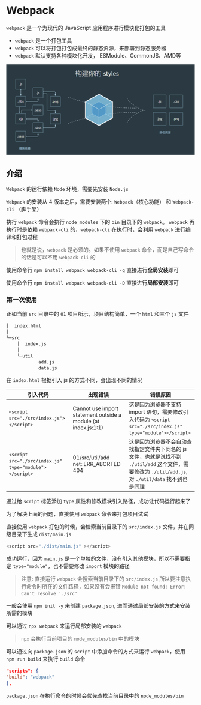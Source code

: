 # Webpack

`webpack` 是一个为现代的 JavaScript 应用程序进行模块化打包的工具

- `webpack` 是一个打包工具
- `webpack` 可以将打包打包成最终的静态资源，来部署到静态服务器
- `webpack` 默认支持各种模块化开发， ESModule、CommonJS、AMD等

![](Image/001.png)

## 介绍

`Webpack` 的运行依赖 `Node` 环境，需要先安装 `Node.js` 

`Webpack` 的安装从 4 版本之后，需要安装两个: `Webpack`（核心功能） 和 `Webpack-cli` （脚手架）

执行 `webpack` 命令会执行 `node_modules` 下的 `bin` 目录下的 `webpack`。 `webpack` 再执行时是依赖 `webpack-cli` 的，`webpack-cli` 在执行时，会利用 `webpack` 进行编译和打包过程

> 也就是说，`webpack` 是必须的。如果不使用 `webpack` 命令，而是自己写命令的话是可以不用 `webpack-cli` 的

使用命令行 `npm install webpack webpack-cli -g` 直接进行**全局安装**即可

使用命令行 `npm install webpack webpack-cli -D` 直接进行**局部安装**即可

### 第一次使用

正如当前 `src` 目录中的 `01` 项目所示，项目结构简单，一个 `html` 和三个 `js` 文件

```
│  index.html
│
└─src
    │  index.js
    │
    └─util
            add.js
            data.js
```

在 `index.html` 根据引入 js 的方式不同，会出现不同的情况

| 引入代码 | 出现错误 | 错误原因 |
| --- | --- | --- |
| `<script src="./src/index.js"></script>` | Cannot use import statement outside a module (at index.js:1:1) | 这是因为浏览器不支持 import 语句，需要修改引入代码为 `<script src="./src/index.js" type="module"></script>` | 
| `<script src="./src/index.js" type="module"></script>` | 01/src/util/add net::ERR_ABORTED 404 | 这是因为浏览器不会自动查找指定文件夹下同名的 js 文件，也就是说找不到 `./util/add` 这个文件，需要修改为 `./util/add.js`, 对 `./util/data` 找不到也是同理 |

通过给 `script` 标签添加 `type` 属性和修改模块引入路径，成功让代码运行起来了

为了解决上面的问题，直接使用 `webpack` 命令来打包项目试试

直接使用 `webpack` 打包的时候，会检索当前目录下的 `src/index.js` 文件，并在同级目录下生成 `dist/main.js` 

```js
<script src="./dist/main.js" ></script>
```

成功运行，因为 `main.js` 是一个单独的文件，没有引入其他模块，所以不需要指定 `type="module"`，也不需要修改 `import` 模块的路径

> 注意: 直接运行 `webpack` 会搜索当前目录下的 `src/index.js` 所以要注意执行命令时所在的文件路径，如果没有会报错 `Module not found: Error: Can't resolve './src'`

一般会使用 `npm init -y` 来创建 `package.json`, 进而通过局部安装的方式来安装所需的模块

可以通过 `npx webpack` 来运行局部安装的 `webpack`

> `npx` 会执行当前项目的 `node_modules/bin` 中的模块

可以通过向 `package.json` 的 `script` 中添加命令的方式来运行 `webpack`，使用 `npm run build` 来执行 `build` 命令

```json
"scripts": {
"build": "webpack"
},
```

`package.json` 在执行命令的时候会优先查找当前目录中的 `node_modules/bin` 

